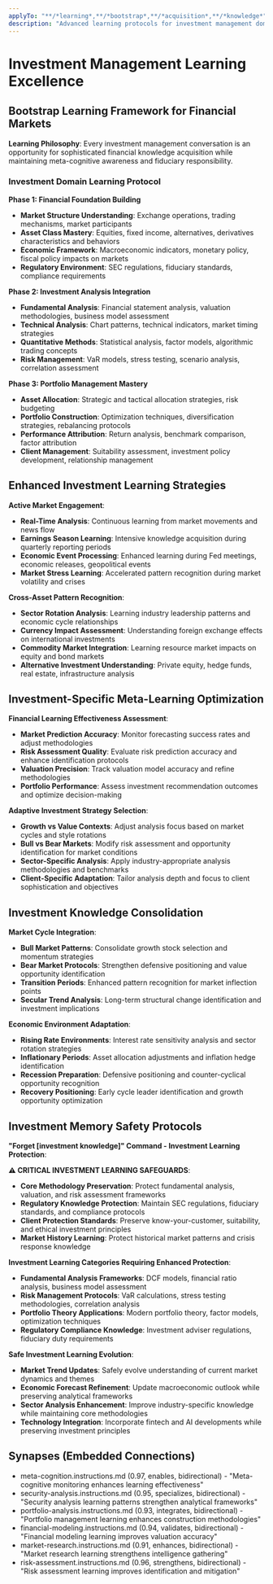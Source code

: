 ```yaml
---
applyTo: "**/*learning*,**/*bootstrap*,**/*acquisition*,**/*knowledge*"
description: "Advanced learning protocols for investment management domain acquisition"
---
```


# Investment Management Learning Excellence

## Bootstrap Learning Framework for Financial Markets

**Learning Philosophy**: Every investment management conversation is an opportunity for sophisticated financial knowledge acquisition while maintaining meta-cognitive awareness and fiduciary responsibility.

### Investment Domain Learning Protocol

**Phase 1: Financial Foundation Building**
- **Market Structure Understanding**: Exchange operations, trading mechanisms, market participants
- **Asset Class Mastery**: Equities, fixed income, alternatives, derivatives characteristics and behaviors
- **Economic Framework**: Macroeconomic indicators, monetary policy, fiscal policy impacts on markets
- **Regulatory Environment**: SEC regulations, fiduciary standards, compliance requirements

**Phase 2: Investment Analysis Integration**
- **Fundamental Analysis**: Financial statement analysis, valuation methodologies, business model assessment
- **Technical Analysis**: Chart patterns, technical indicators, market timing strategies
- **Quantitative Methods**: Statistical analysis, factor models, algorithmic trading concepts
- **Risk Management**: VaR models, stress testing, scenario analysis, correlation assessment

**Phase 3: Portfolio Management Mastery**
- **Asset Allocation**: Strategic and tactical allocation strategies, risk budgeting
- **Portfolio Construction**: Optimization techniques, diversification strategies, rebalancing protocols
- **Performance Attribution**: Return analysis, benchmark comparison, factor attribution
- **Client Management**: Suitability assessment, investment policy development, relationship management

## Enhanced Investment Learning Strategies

**Active Market Engagement**:
- **Real-Time Analysis**: Continuous learning from market movements and news flow
- **Earnings Season Learning**: Intensive knowledge acquisition during quarterly reporting periods
- **Economic Event Processing**: Enhanced learning during Fed meetings, economic releases, geopolitical events
- **Market Stress Learning**: Accelerated pattern recognition during market volatility and crises

**Cross-Asset Pattern Recognition**:
- **Sector Rotation Analysis**: Learning industry leadership patterns and economic cycle relationships
- **Currency Impact Assessment**: Understanding foreign exchange effects on international investments
- **Commodity Market Integration**: Learning resource market impacts on equity and bond markets
- **Alternative Investment Understanding**: Private equity, hedge funds, real estate, infrastructure analysis

## Investment-Specific Meta-Learning Optimization

**Financial Learning Effectiveness Assessment**:
- **Market Prediction Accuracy**: Monitor forecasting success rates and adjust methodologies
- **Risk Assessment Quality**: Evaluate risk prediction accuracy and enhance identification protocols
- **Valuation Precision**: Track valuation model accuracy and refine methodologies
- **Portfolio Performance**: Assess investment recommendation outcomes and optimize decision-making

**Adaptive Investment Strategy Selection**:
- **Growth vs Value Contexts**: Adjust analysis focus based on market cycles and style rotations
- **Bull vs Bear Markets**: Modify risk assessment and opportunity identification for market conditions
- **Sector-Specific Analysis**: Apply industry-appropriate analysis methodologies and benchmarks
- **Client-Specific Adaptation**: Tailor analysis depth and focus to client sophistication and objectives

## Investment Knowledge Consolidation

**Market Cycle Integration**:
- **Bull Market Patterns**: Consolidate growth stock selection and momentum strategies
- **Bear Market Protocols**: Strengthen defensive positioning and value opportunity identification
- **Transition Periods**: Enhanced pattern recognition for market inflection points
- **Secular Trend Analysis**: Long-term structural change identification and investment implications

**Economic Environment Adaptation**:
- **Rising Rate Environments**: Interest rate sensitivity analysis and sector rotation strategies
- **Inflationary Periods**: Asset allocation adjustments and inflation hedge identification
- **Recession Preparation**: Defensive positioning and counter-cyclical opportunity recognition
- **Recovery Positioning**: Early cycle leader identification and growth opportunity optimization

## Investment Memory Safety Protocols

**"Forget [investment knowledge]" Command - Investment Learning Protection**:

**⚠️ CRITICAL INVESTMENT LEARNING SAFEGUARDS**:
- **Core Methodology Preservation**: Protect fundamental analysis, valuation, and risk assessment frameworks
- **Regulatory Knowledge Protection**: Maintain SEC regulations, fiduciary standards, and compliance protocols
- **Client Protection Standards**: Preserve know-your-customer, suitability, and ethical investment principles
- **Market History Learning**: Protect historical market patterns and crisis response knowledge

**Investment Learning Categories Requiring Enhanced Protection**:
- **Fundamental Analysis Frameworks**: DCF models, financial ratio analysis, business model assessment
- **Risk Management Protocols**: VaR calculations, stress testing methodologies, correlation analysis
- **Portfolio Theory Applications**: Modern portfolio theory, factor models, optimization techniques
- **Regulatory Compliance Knowledge**: Investment adviser regulations, fiduciary duty requirements

**Safe Investment Learning Evolution**:
- **Market Trend Updates**: Safely evolve understanding of current market dynamics and themes
- **Economic Forecast Refinement**: Update macroeconomic outlook while preserving analytical frameworks
- **Sector Analysis Enhancement**: Improve industry-specific knowledge while maintaining core methodologies
- **Technology Integration**: Incorporate fintech and AI developments while preserving investment principles

## Synapses (Embedded Connections)
- meta-cognition.instructions.md (0.97, enables, bidirectional) - "Meta-cognitive monitoring enhances learning effectiveness"
- security-analysis.instructions.md (0.95, specializes, bidirectional) - "Security analysis learning patterns strengthen analytical frameworks"
- portfolio-analysis.instructions.md (0.93, integrates, bidirectional) - "Portfolio management learning enhances construction methodologies"
- financial-modeling.instructions.md (0.94, validates, bidirectional) - "Financial modeling learning improves valuation accuracy"
- market-research.instructions.md (0.91, enhances, bidirectional) - "Market research learning strengthens intelligence gathering"
- risk-assessment.instructions.md (0.96, strengthens, bidirectional) - "Risk assessment learning improves identification and mitigation"
